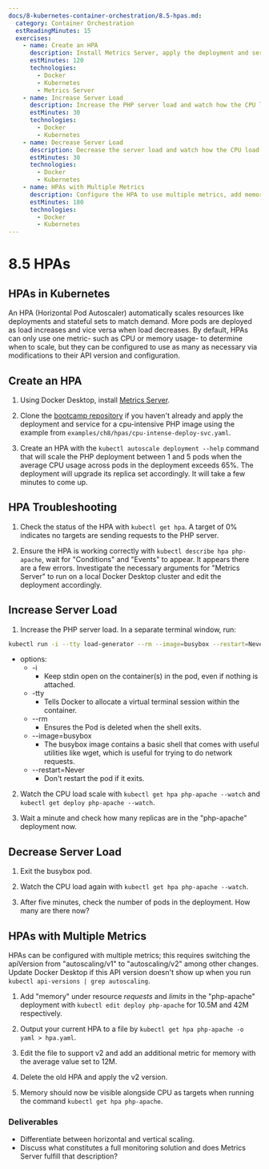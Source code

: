 ```yaml
---
docs/8-kubernetes-container-orchestration/8.5-hpas.md:
  category: Container Orchestration
  estReadingMinutes: 15
  exercises:
    - name: Create an HPA
      description: Install Metrics Server, apply the deployment and service for a CPU-intensive PHP image, and create an HPA that will scale the PHP deployment based on CPU usage.
      estMinutes: 120
      technologies:
        - Docker
        - Kubernetes
        - Metrics Server
    - name: Increase Server Load
      description: Increase the PHP server load and watch how the CPU load scales.
      estMinutes: 30
      technologies:
        - Docker
        - Kubernetes
    - name: Decrease Server Load
      description: Decrease the server load and watch how the CPU load scales down.
      estMinutes: 30
      technologies:
        - Docker
        - Kubernetes
    - name: HPAs with Multiple Metrics
      description: Configure the HPA to use multiple metrics, add memory as a resource in the PHP-Apache deployment, update the HPA, and verify its functionality.
      estMinutes: 180
      technologies:
        - Docker
        - Kubernetes
---
```


# 8.5 HPAs

## HPAs in Kubernetes

An HPA (Horizontal Pod Autoscaler) automatically scales resources like deployments and stateful sets to match demand. More pods are deployed as load increases and vice versa when load decreases. By default, HPAs can only use one metric- such as CPU or memory usage- to determine when to scale, but they can be configured to use as many as necessary via modifications to their API version and configuration.

## Create an HPA

1. Using Docker Desktop, install [Metrics Server](https://github.com/kubernetes-sigs/metrics-server#deployment).

2. Clone the [bootcamp repository](https://github.com/devcloudninjas/devops-bootcamp.git) if you haven't already and apply the deployment and service for a cpu-intensive PHP image using the example from `examples/ch8/hpas/cpu-intense-deploy-svc.yaml`.

3. Create an HPA with the `kubectl autoscale deployment --help` command that will scale the PHP deployment between 1 and 5 pods when the average CPU usage across pods in the deployment exceeds 65%. The deployment will upgrade its replica set accordingly. It will take a few minutes to come up.

## HPA Troubleshooting

1. Check the status of the HPA with `kubectl get hpa`. A target of 0% indicates no targets are sending requests to the PHP server.

2. Ensure the HPA is working correctly with `kubectl describe hpa php-apache`, wait for "Conditions" and "Events" to appear.
It appears there are a few errors. Investigate the necessary arguments for "Metrics Server" to run on a local Docker Desktop cluster and edit the deployment accordingly.

## Increase Server Load

1. Increase the PHP server load. In a separate terminal window, run:

```bash
kubectl run -i --tty load-generator --rm --image=busybox --restart=Never -- /bin/sh -c "while sleep 0.01; do wget -q -O- http://php-apache; done"
```

- options:
  - -i
    - Keep stdin open on the container(s) in the pod, even if nothing is attached.
  - -tty
    - Tells Docker to allocate a virtual terminal session within the container.
  - --rm
    - Ensures the Pod is deleted when the shell exits.
  - --image=busybox
    - The busybox image contains a basic shell that comes with useful utilities like wget, which is useful for trying to do network requests.
  - --restart=Never
    - Don't restart the pod if it exits.

2. Watch the CPU load scale with `kubectl get hpa php-apache --watch` and `kubectl get deploy php-apache --watch`.

3. Wait a minute and check how many replicas are in the "php-apache" deployment now.

## Decrease Server Load

1. Exit the busybox pod.

2. Watch the CPU load again with `kubectl get hpa php-apache --watch`.

3. After five minutes, check the number of pods in the deployment. How many are there now?

## HPAs with Multiple Metrics

HPAs can be configured with multiple metrics; this requires switching the apiVersion from "autoscaling/v1" to "autoscaling/v2" among other changes. Update Docker Desktop if this API version doesn't show up when you run `kubectl api-versions | grep autoscaling`.

1. Add "memory" under resource *requests* and *limits* in the "php-apache" deployment with `kubectl edit deploy php-apache` for 10.5M and 42M respectively.

2. Output your current HPA to a file by `kubectl get hpa php-apache -o yaml > hpa.yaml`.

3. Edit the file to support v2 and add an additional metric for memory with the average value set to 12M.

4. Delete the old HPA and apply the v2 version.

5. Memory should now be visible alongside CPU as targets when running the command `kubectl get hpa php-apache`.

### Deliverables

- Differentiate between horizontal and vertical scaling.
- Discuss what constitutes a full monitoring solution and does Metrics Server fulfill that description?
